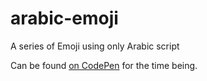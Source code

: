 # arabic-emoji
A series of Emoji using only Arabic script

Can be found [on CodePen](http://codepen.io/lfjsa/full/bVoxww/) for the time being.
